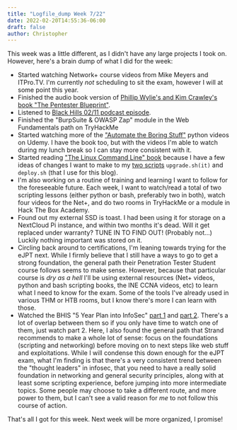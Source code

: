 ```yaml
---
title: "Logfile_dump Week 7/22"
date: 2022-02-20T14:55:36-06:00
draft: false
author: Christopher
---
```


This week was a little different, as I didn't have any large projects I took on. However, here's a brain dump of what I did for the week:
- Started watching Network+ course videos from Mike Meyers and ITPro.TV. I'm currently *not* scheduling to sit the exam, however I will at some point this year.
- Finished the audio book version of [Phillip Wylie's and Kim Crawley's book "The Pentester Blueprint"](https://www.audible.com/pd/The-Pentester-BluePrint-Audiobook/1663714061).
- Listened to [Black Hills 02/11 podcast episode](https://www.blackhillsinfosec.com/talkin-about-infosec-news-2-11-2022/).
- Finished the "BurpSuite & OWASP Zap" module in the Web Fundamentals path on TryHackMe
- Started watching more of the ["Automate the Boring Stuff"](https://automatetheboringstuff.com/) python videos on Udemy. I have the book too, but with the videos I'm able to watch during my lunch break so I can stay more consistent with it.
- Started reading ["The Linux Command Line" book](https://linuxcommand.org/tlcl.php) because I have a few ideas of changes I want to make to my [two scripts](https://github.com/pshef) `upgrade.sh(it)` and `deploy.sh` (that I use for this blog).
- I'm also working on a routine of training and learning I want to follow for the foreseeable future. Each week, I want to watch/read a total of two scripting lessons (either python or bash, preferably two in both), watch four videos for the Net+, and do two rooms in TryHackMe or a module in Hack The Box Academy.
- Found out my external SSD is toast. I had been using it for storage on a NextCloud Pi instance, and within two months it's dead. Will it get replaced under warranty? TUNE IN TO FIND OUT! (Probably not...) Luckily nothing important was stored on it.
- Circling back around to certifications, I'm leaning towards trying for the eJPT next. While I firmly believe that I still have a ways to go to get a strong foundation, the general path their Penetration Tester Student course follows seems to make sense. However, because that particular course is *dry as a hell* I'll be using external resources (Net+ videos, python and bash scripting books, the INE CCNA videos, etc) to learn what I need to know for the exam. Some of the tools I've already used in various THM or HTB rooms, but I know there's more I can learn with those. 
- Watched the BHIS "5 Year Plan into InfoSec" [part 1](https://www.youtube.com/watch?v=Uv-AfK7PkxU) and [part 2](https://www.youtube.com/watch?v=iB_xCLsgQZI). There's a lot of overlap between them so if you only have time to watch one of them, just watch part 2. Here, I also found the general path that Strand recommends to make a whole lot of sense: focus on the foundations (scripting and networking) before moving on to next steps like web stuff and exploitations. While I will condense this down enough for the eJPT exam, what I'm finding is that there's a very consistent trend between the "thought leaders" in infosec, that you need to have a really solid foundation in networking and general security principles, along with at least some scripting experience, before jumping into more intermediate topics. Some people may choose to take a different route, and more power to them, but I can't see a valid reason for *me* to not follow this course of action.

That's all I got for this week. Next week will be more organized, I promise!